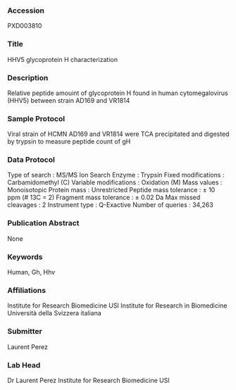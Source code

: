 ### Accession
PXD003810

### Title
HHV5 glycoprotein H characterization

### Description
Relative peptide amouint of glycoprotein H found in human cytomegalovirus (HHV5) between strain AD169 and VR1814

### Sample Protocol
Viral strain of HCMN AD169 and VR1814 were TCA precipitated and digested by trypsin to measure peptide count of gH

### Data Protocol
Type of search  :  MS/MS Ion Search Enzyme  :  Trypsin Fixed modifications  :  Carbamidomethyl (C) Variable modifications  :  Oxidation (M) Mass values  :  Monoisotopic Protein mass  :  Unrestricted Peptide mass tolerance  :  ± 10 ppm (# 13C = 2) Fragment mass tolerance  :  ± 0.02 Da Max missed cleavages  :  2 Instrument type  :  Q-Exactive Number of queries  :  34,263

### Publication Abstract
None

### Keywords
Human, Gh, Hhv

### Affiliations
Institute for Research Biomedicine USI
Institute for Research in Biomedicine
Università della Svizzera italiana


### Submitter
Laurent Perez

### Lab Head
Dr Laurent Perez
Institute for Research Biomedicine USI



